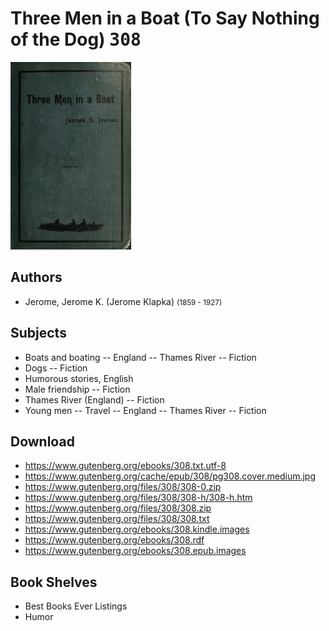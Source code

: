 # Three Men in a Boat (To Say Nothing of the Dog) <kbd>308</kbd>

![](./cover.medium.jpg "")

## Authors


 - Jerome, Jerome K. (Jerome Klapka) <small>(1859 - 1927)</small>

## Subjects


 - Boats and boating -- England -- Thames River -- Fiction
 - Dogs -- Fiction
 - Humorous stories, English
 - Male friendship -- Fiction
 - Thames River (England) -- Fiction
 - Young men -- Travel -- England -- Thames River -- Fiction

## Download


 - https://www.gutenberg.org/ebooks/308.txt.utf-8
 - https://www.gutenberg.org/cache/epub/308/pg308.cover.medium.jpg
 - https://www.gutenberg.org/files/308/308-0.zip
 - https://www.gutenberg.org/files/308/308-h/308-h.htm
 - https://www.gutenberg.org/files/308/308.zip
 - https://www.gutenberg.org/files/308/308.txt
 - https://www.gutenberg.org/ebooks/308.kindle.images
 - https://www.gutenberg.org/ebooks/308.rdf
 - https://www.gutenberg.org/ebooks/308.epub.images

## Book Shelves


 - Best Books Ever Listings
 - Humor
